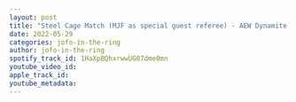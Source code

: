 ```yaml
---
layout: post
title: "Steel Cage Match (MJF as special guest referee) - AEW Dynamite 5/25/2022 Live, Recap, Highlights"
date: 2022-05-29
categories: jofo-in-the-ring
author: jofo-in-the-ring
spotify_track_id: 1HaXpBQhxrwwUG07dme0mn
youtube_video_id: 
apple_track_id: 
youtube_metadata: 
---
```

